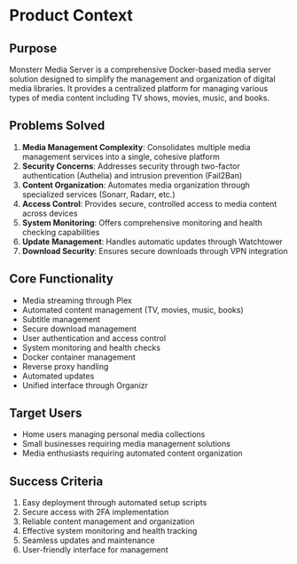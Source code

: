 # Product Context

## Purpose
Monsterr Media Server is a comprehensive Docker-based media server solution designed to simplify the management and organization of digital media libraries. It provides a centralized platform for managing various types of media content including TV shows, movies, music, and books.

## Problems Solved
1. **Media Management Complexity**: Consolidates multiple media management services into a single, cohesive platform
2. **Security Concerns**: Addresses security through two-factor authentication (Authelia) and intrusion prevention (Fail2Ban)
3. **Content Organization**: Automates media organization through specialized services (Sonarr, Radarr, etc.)
4. **Access Control**: Provides secure, controlled access to media content across devices
5. **System Monitoring**: Offers comprehensive monitoring and health checking capabilities
6. **Update Management**: Handles automatic updates through Watchtower
7. **Download Security**: Ensures secure downloads through VPN integration

## Core Functionality
- Media streaming through Plex
- Automated content management (TV, movies, music, books)
- Subtitle management
- Secure download management
- User authentication and access control
- System monitoring and health checks
- Docker container management
- Reverse proxy handling
- Automated updates
- Unified interface through Organizr

## Target Users
- Home users managing personal media collections
- Small businesses requiring media management solutions
- Media enthusiasts requiring automated content organization

## Success Criteria
1. Easy deployment through automated setup scripts
2. Secure access with 2FA implementation
3. Reliable content management and organization
4. Effective system monitoring and health tracking
5. Seamless updates and maintenance
6. User-friendly interface for management